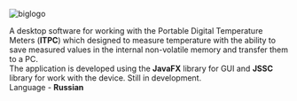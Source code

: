 ![biglogo](https://github.com/user-attachments/assets/cc13f0ae-f7a8-4299-8b8e-c5ec2f2fadf9)

A desktop software for working with the Portable Digital Temperature Meters (**ITPC**) which designed to measure temperature with the ability to save measured values ​​in the internal non-volatile memory and transfer them to a PC.  
The application is developed using the **JavaFX** library for GUI and **JSSC** library for work with the device.
Still in development.  
Language - **Russian**
